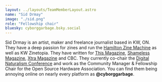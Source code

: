 ```yaml
---
layout: ../layouts/TeamMemberLayout.astro
name: "Sid Drmay"
image: "./sid.png"
role: "Fellowship chair"
bluesky: cyborggarbage.bsky.social
---
```


Sid Drmay is an artist, maker and freelance journalist based in KW, ON. They have a deep passion for zines and run the [Hamilton Zine Machine](https://www.sidneydrmay.com/the-hamilton-zine-machine) as well as KW Zinetopia. They have written for [This Magazine](https://this.org/), [Shameless Magazine](https://wayback.archive-it.org/17766/20240210053551/https://shamelessmag.com/), [Xtra Magazine](https://xtramagazine.com/) and CBC. They currently co-chair the [Digital Naturalism Conference](https://www.dinacon.org/) and work as the Community Manager & Fellowship Chair for the Open Source Hardware Association. You can find them being annoying online on nearly every platform as **@cyborggarbage**.
